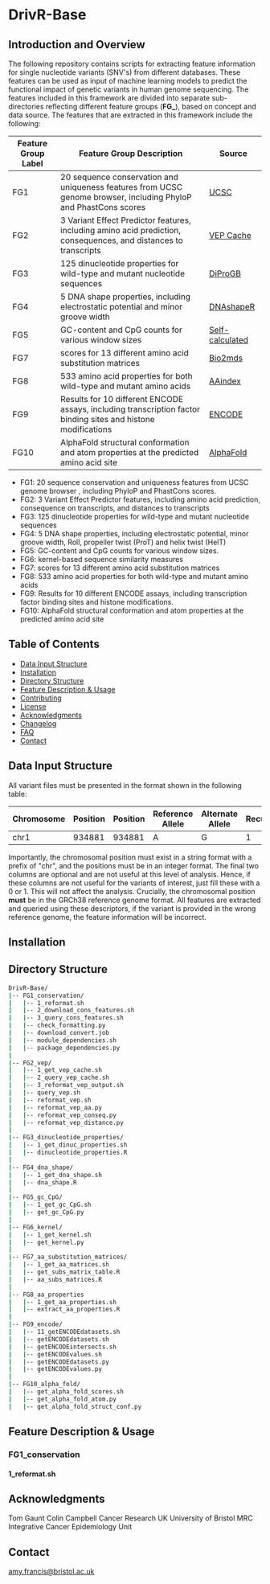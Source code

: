 # DrivR-Base

## Introduction and Overview
The following repository contains scripts for extracting feature information for single nucleotide variants (SNV's) from different databases. These features can be used as input of machine learning models to predict the functional impact of genetic variants in human genome sequencing. The features included in this framework are divided into separate sub-directories reflecting different feature groups (**FG_**), based on concept and data source. The features that are extracted in this framework include the following:

| Feature Group Label |                                             Feature Group Description                                            |                          Source                         |
| ------------------- | ---------------------------------------------------------------------------------------------------------------- | ------------------------------------------------------- |
|         FG1         | 20 sequence conservation and uniqueness features from UCSC genome browser, including PhyloP and PhastCons scores | [UCSC](http://hgdownload.cse.ucsc.edu/goldenpath/hg38/) |
|         FG2         | 3 Variant Effect Predictor features, including amino acid prediction, consequences, and distances to transcripts | [VEP Cache](https://www.ensembl.org/info/docs/tools/vep/script/vep_cache.html) |
|         FG3         | 125 dinucleotide properties for wild-type and mutant nucleotide sequences                                        | [DiProGB](https://diprodb.fli-leibniz.de/ShowTable.php) |
|         FG4         | 5 DNA shape properties, including electrostatic potential and minor groove width                                 | [DNAshapeR](https://www.ncbi.nlm.nih.gov/pmc/articles/PMC4824130/) |
|         FG5         | GC-content and CpG counts for various window sizes                                                               | [Self-calculated](https://github.com/amyfrancis97/DrivR-Base/blob/main/FG5_gc_CpG/get_gc_CpG.py)
|         FG7         | scores for 13 different amino acid substitution matrices                                                         | [Bio2mds](https://www.ncbi.nlm.nih.gov/pmc/articles/PMC3403911/) |
|         FG8         | 533 amino acid properties for both wild-type and mutant amino acids                                              | [AAindex](https://academic.oup.com/nar/article/28/1/374/2384334?login=false) |
|         FG9         | Results for 10 different ENCODE assays, including transcription factor binding sites and histone modifications   | [ENCODE](https://www.encodeproject.org/)
|         FG10        | AlphaFold structural conformation and atom properties at the predicted amino acid site                           | [AlphaFold](https://alphafold.ebi.ac.uk/)


* FG1: 20 sequence conservation and uniqueness features from UCSC genome browser , including PhyloP and PhastCons scores.
* FG2: 3 Variant Effect Predictor features, including amino acid prediction, consequence on transcripts, and distances to transcripts
* FG3: 125 dinucleotide properties for wild-type and mutant nucleotide sequences
* FG4:  5 DNA shape properties, including electrostatic potential, minor groove width, Roll, propeller twist (ProT) and helix twist (HelT)
* FG5: GC-content and CpG counts for various window sizes.
* FG6: kernel-based sequence similarity measures
* FG7: scores for 13 different amino acid substitution matrices
* FG8: 533 amino acid properties for both wild-type and mutant amino acids
* FG9: Results for 10 different ENCODE assays, including transcription factor binding sites and histone modifications.
* FG10: AlphaFold structural conformation and atom properties at the predicted amino acid site

## Table of Contents

- [Data Input Structure](#data-input-structure)
- [Installation](#installation)
- [Directory Structure](#directory-structure)
- [Feature Description & Usage](#usage)
- [Contributing](#contributing)
- [License](#license)
- [Acknowledgments](#acknowledgments)
- [Changelog](#changelog)
- [FAQ](#faq)
- [Contact](#contact)

## Data Input Structure
All variant files must be presented in the format shown in the following table:

| Chromosome | Position | Position | Reference Allele | Alternate Allele | Recurrence | Driver Status |
| ---------- | -------- | -------- | ---------------- | ---------------- | ---------- | ------------- |
|    chr1    |  934881  |  934881  |        A         |         G        |      1     |       1       |

Importantly, the chromosomal position must exist in a string format with a prefix of "chr", and the positions must be in an integer format. The final two columns are optional and are not useful at this level of analysis. Hence, if these columns are not useful for the variants of interest, just fill these with a 0 or 1. This will not affect the analysis. Crucially, the chromosomal position **must** be in the GRCh38 reference genome format. All features are extracted and queried using these descriptors, if the variant is provided in the wrong reference genome, the feature information will be incorrect. 

## Installation

## Directory Structure
```bash
DrivR-Base/
|-- FG1_conservation/
|   |-- 1_reformat.sh
|   |-- 2_download_cons_features.sh
|   |-- 3_query_cons_features.sh
|   |-- check_formatting.py
|   |-- download_convert.job
|   |-- module_dependencies.sh
|   |-- package_dependencies.py
|
|-- FG2_vep/
|   |-- 1_get_vep_cache.sh
|   |-- 2_query_vep_cache.sh
|   |-- 3_reformat_vep_output.sh
|   |-- query_vep.sh
|   |-- reformat_vep.sh
|   |-- reformat_vep_aa.py
|   |-- reformat_vep_conseq.py
|   |-- reformat_vep_distance.py
|
|-- FG3_dinucleotide_properties/
|   |-- 1_get_dinuc_properties.sh
|   |-- dinucleotide_properties.R
|
|-- FG4_dna_shape/
|   |-- 1_get_dna_shape.sh
|   |-- dna_shape.R
|
|-- FG5_gc_CpG/
|   |-- 1_get_gc_CpG.sh
|   |-- get_gc_CpG.py
|
|-- FG6_kernel/
|   |-- 1_get_kernel.sh
|   |-- get_kernel.py
|
|-- FG7_aa_substitution_matrices/
|   |-- 1_get_aa_matrices.sh
|   |-- get_subs_matrix_table.R
|   |-- aa_subs_matrices.R
|
|-- FG8_aa_properties
|   |-- 1_get_aa_properties.sh
|   |-- extract_aa_properties.R
|
|-- FG9_encode/
|   |-- 11_getENCODEdatasets.sh
|   |-- getENCODEdatasets.sh
|   |-- getENCODEintersects.sh
|   |-- getENCODEvalues.sh
|   |-- getENCODEdatasets.py
|   |-- getENCODEvalues.py
|
|-- FG10_alpha_fold/
|   |-- get_alpha_fold_scores.sh
|   |-- get_alpha_fold_atom.py
|   |-- get_alpha_fold_struct_conf.py
```

## Feature Description & Usage
### FG1_conservation
#### 1_reformat.sh

## Acknowledgments
Tom Gaunt
Colin Campbell
Cancer Research UK
University of Bristol
MRC Integrative Cancer Epidemiology Unit

## Contact
amy.francis@bristol.ac.uk

